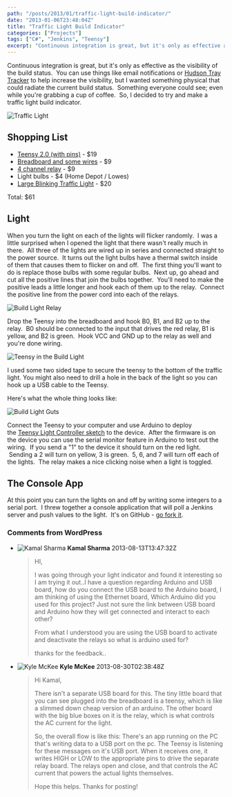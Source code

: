 ```yaml
---
path: "/posts/2013/01/traffic-light-build-indicator/"
date: "2013-01-06T23:48:04Z"
title: "Traffic Light Build Indicator"
categories: ["Projects"]
tags: ["C#", "Jenkins", "Teensy"]
excerpt: "Continuous integration is great, but it's only as effective as the visibility of the build status. ..."
---
```


Continuous integration is great, but it's only as effective as the visibility of the build status.  You can use things like email notifications or [Hudson Tray Tracker](http://code.google.com/p/hudson-tray-tracker/ "Hudson Tray Tracker") to help increase the visibility, but I wanted something physical that could radiate the current build status.  Something everyone could see; even while you're grabbing a cup of coffee.  So, I decided to try and make a traffic light build indicator.

![Traffic Light](06-1.jpg)

## Shopping List

* [Teensy 2.0 (with pins)](http://www.pjrc.com/store/teensy_pins.html "Teensy 2.0 (with pins)") - $19
* [Breadboard and some wires](http://www.amazon.com/microtivity-400-point-Experiment-Breadboard-Jumper/dp/B004RXKWDQ/ref=sr_1_5?ie=UTF8&qid=1357508413&sr=8-5&keywords=breadboard) - $9
* [4 channel relay](http://www.amazon.com/SainSmart-4-Channel-Relay-Module-Arduino/dp/B0057OC5O8/ref=sr_1_1?s=electronics&ie=UTF8&qid=1357508534&sr=1-1&keywords=relay+arduino) - $9
* Light bulbs - $4 (Home Depot / Lowes)
* [Large Blinking Traffic Light](http://www.amazon.com/gp/product/B003N3RJDW/ref=oh_details_o03_s00_i00) - $20

Total: $61

## Light

When you turn the light on each of the lights will flicker randomly.  I was a little surprised when I opened the light that there wasn't really much in there.  All three of the lights are wired up in series and connected straight to the power source.  It turns out the light bulbs have a thermal switch inside of them that causes them to flicker on and off.  The first thing you'll want to do is replace those bulbs with some regular bulbs.  Next up, go ahead and cut all the positive lines that join the bulbs together.  You'll need to make the positive leads a little longer and hook each of them up to the relay.  Connect the positive line from the power cord into each of the relays.

![Build Light Relay](06-2.jpg)

Drop the Teensy into the breadboard and hook B0, B1, and B2 up to the relay.  B0 should be connected to the input that drives the red relay, B1 is yellow, and B2 is green.  Hook VCC and GND up to the relay as well and you're done wiring.

![Teensy in the Build Light](06-3.jpg)

I used some two sided tape to secure the teensy to the bottom of the traffic light. You might also need to drill a hole in the back of the light so you can hook up a USB cable to the Teensy.

Here's what the whole thing looks like:

![Build Light Guts](06-4.jpg)

Connect the Teensy to your computer and use Arduino to deploy the [Teensy Light Controller sketch](https://github.com/kmckee/JenkinsTrafficLight/blob/master/TeensyLightControllerSketch/TeensyLightControllerSketch.ino "Teensy Light Controller Sketch") to the device.  After the firmware is on the device you can use the serial monitor feature in Arduino to test out the wiring.  If you send a "1" to the device it should turn on the red light.  Sending a 2 will turn on yellow, 3 is green.  5, 6, and 7 will turn off each of the lights.  The relay makes a nice clicking noise when a light is toggled.

## The Console App

At this point you can turn the lights on and off by writing some integers to a serial port.  I threw together a console application that will poll a Jenkins server and push values to the light.  It's on GitHub - [go fork it](https://github.com/kmckee/JenkinsTrafficLight).

### Comments from WordPress

* ![Kamal Sharma](https://www.gravatar.com/avatar/50af3c4a1490a02c0b0c96255a219d25?d=identicon) **Kamal Sharma** 2013-08-13T13:47:32Z
  > HI,
  > 
  > 
  > 
  > I was going through your light indicator and found it interesting so I am trying it out..I have a question regarding Arduino and USB board, how do you connect the USB board to the Arduino board, I am thinking of using the Ethernet board, Which Arduino did you used for this project?  Just not sure the link between USB board and Arduino how they will get connected and interact to each other?  
  > 
  > 
  > 
  > From what I understood you are using the USB board to activate and deactivate the relays so what is arduino used for?
  > 
  > thanks for the feedback..
* ![Kyle McKee](https://www.gravatar.com/avatar/38497df7e225fbd2b31929506cc4a339?d=identicon) **Kyle McKee** 2013-08-30T02:38:48Z
  > Hi Kamal,
  > 
  > 
  > 
  > There isn't a separate USB board for this.  The tiny little board that you can see plugged into the breadboard is a teensy, which is like a slimmed down cheap version of an arduino.  The other board with the big blue boxes on it is the relay, which is what controls the AC current for the light.  
  > 
  > 
  > 
  > So, the overall flow is like this:  There's an app running on the PC that's writing data to a USB port on the pc.  The Teensy is listening for these messages on it's USB port.  When it receives one, it writes HIGH or LOW to the appropriate pins to drive the separate relay board.  The relays open and close, and that controls the AC current that powers the actual lights themselves.
  > 
  > 
  > 
  > Hope this helps.  Thanks for posting!
